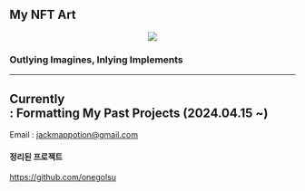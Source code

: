 ## My NFT Art
<p align="center">
  <img src="https://i.seadn.io/gcs/files/ac0e5a62da6365909c2f5e40ed048a8c.png" />
</p>

### Outlying Imagines, Inlying Implements

---
Currently  
  : Formatting My Past Projects (2024.04.15 ~)
---
Email : jackmappotion@gmail.com



#### 정리된 프로젝트
https://github.com/onegolsu
